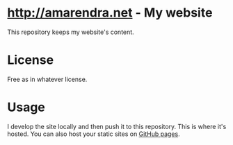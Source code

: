 http://amarendra.net - My website
===========================

This repository keeps my website's content.

License
=======

Free as in whatever license.

Usage
=====
I develop the site locally and then push it to this repository. This is where it's hosted. You can also host your static sites on [GitHub pages](http://pages.github.com).

